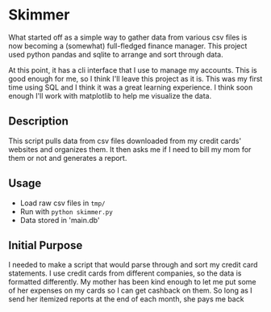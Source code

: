 # Skimmer
What started off as a simple way to gather data from various csv files is now becoming a (somewhat) full-fledged finance manager. This project used python pandas and sqlite to arrange and sort through data. 

At this point, it has a cli interface that I use to manage my accounts. This is good enough for me, so I think I'll leave this project as it is. This was my first time using SQL and I think it was a great learning experience. I think soon enough I'll work with matplotlib to help me visualize the data. 

## Description
This script pulls data from csv files downloaded from my credit cards' websites and organizes them. It then asks me if I need to bill my mom for them or not and generates a report.

## Usage
 - Load raw csv files in `tmp/`
 - Run with `python skimmer.py`
 - Data stored in 'main.db'

## Initial Purpose
I needed to make a script that would parse through and sort my credit card statements. I use credit cards from different companies, so the data is formatted differently. My mother has been kind enough to let me put some of her expenses on my cards so I can get cashback on them. So long as I send her itemized reports at the end of each month, she pays me back
